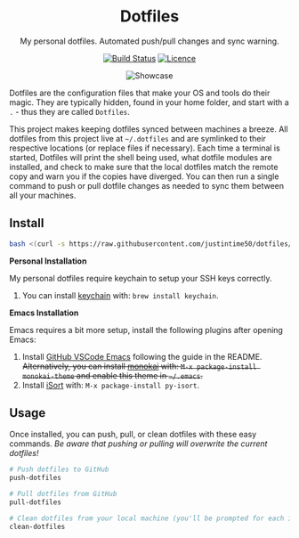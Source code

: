<div align="center">

# Dotfiles

My personal dotfiles. Automated push/pull changes and sync warning.

[![Build Status](https://github.com/Justintime50/dotfiles/workflows/build/badge.svg)](https://github.com/Justintime50/dotfiles/actions)
[![Licence](https://img.shields.io/github/license/justintime50/dotfiles)](LICENSE)

<img src="assets/showcase.png" alt="Showcase">

</div>

Dotfiles are the configuration files that make your OS and tools do their magic. They are typically hidden, found in your home folder, and start with a `.` - thus they are called `Dotfiles`.

This project makes keeping dotfiles synced between machines a breeze. All dotfiles from this project live at `~/.dotfiles` and are symlinked to their respective locations (or replace files if necessary). Each time a terminal is started, Dotfiles will print the shell being used, what dotfile modules are installed, and check to make sure that the local dotfiles match the remote copy and warn you if the copies have diverged. You can then run a single command to push or pull dotfile changes as needed to sync them between all your machines.

## Install

```bash
bash <(curl -s https://raw.githubusercontent.com/justintime50/dotfiles/main/src/scripts/install.sh)
```

**Personal Installation**

My personal dotfiles require keychain to setup your SSH keys correctly.

1. You can install [keychain](https://github.com/funtoo/keychain) with: `brew install keychain`.

**Emacs Installation**

Emacs requires a bit more setup, install the following plugins after opening Emacs:

1. Install [GitHub VSCode Emacs](https://github.com/Justintime50/github-vscode-emacs) following the guide in the README. <s>Alternatively, you can install [monokai](https://github.com/oneKelvinSmith/monokai-emacs) with: `M-x package-install monokai-theme` and enable this theme in `~/.emacs`.</s>
1. Install [iSort](https://github.com/paetzke/py-isort.el) with: `M-x package-install py-isort`.

## Usage

Once installed, you can push, pull, or clean dotfiles with these easy commands. *Be aware that pushing or pulling will overwrite the current dotfiles!*

```bash
# Push dotfiles to GitHub
push-dotfiles

# Pull dotfiles from GitHub
pull-dotfiles

# Clean dotfiles from your local machine (you'll be prompted for each item)
clean-dotfiles
```
